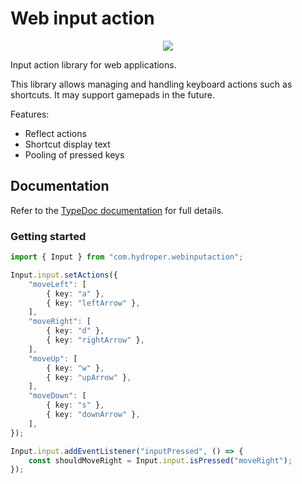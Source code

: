 # Web input action

<p align="center">
  <a href="https://tsdocs.dev/docs/com.hydroper.webinputaction/1.1.1/index.html">
    <img src="https://img.shields.io/badge/TypeDoc%20Documentation-gray">
  </a>
</p>

Input action library for web applications.

This library allows managing and handling keyboard actions such as shortcuts. It may support gamepads in the future.

Features:

* Reflect actions
* Shortcut display text
* Pooling of pressed keys

## Documentation

Refer to the [TypeDoc documentation](https://tsdocs.dev/docs/com.hydroper.webinputaction/1.1.1/index.html) for full details.

### Getting started

```ts
import { Input } from "com.hydroper.webinputaction";

Input.input.setActions({
    "moveLeft": [
        { key: "a" },
        { key: "leftArrow" },
    ],
    "moveRight": [
        { key: "d" },
        { key: "rightArrow" },
    ],
    "moveUp": [
        { key: "w" },
        { key: "upArrow" },
    ],
    "moveDown": [
        { key: "s" },
        { key: "downArrow" },
    ],
});

Input.input.addEventListener("inputPressed", () => {
    const shouldMoveRight = Input.input.isPressed("moveRight");
});
```